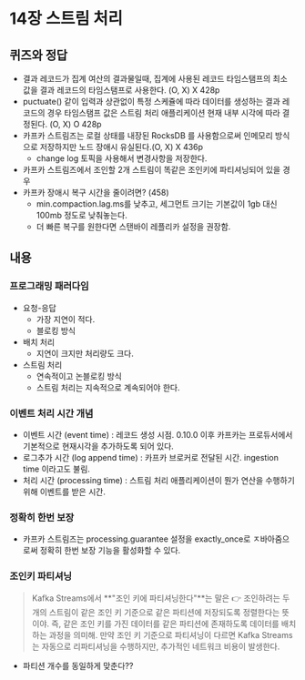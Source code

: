 # 14장 스트림 처리

## 퀴즈와 정답
 * 결과 레코드가 집계 여산의 결과물일때, 집계에 사용된 레코드 타임스탬프의 최소 값을 결과 레코드의 타임스탬프로 사용한다. (O, X) X 428p
 * puctuate() 같이 입력과 상관없이 특정 스케쥴에 따라 데이터를 생성하는 결과 레코드의 경우 타임스탬프 값은 스트림 처리 애플리케이션 현재 내부 시각에 따라 결정된다. (O, X) O 428p
 * 카프카 스트림즈는 로컬 상태를 내장된 RocksDB 를 사용함으로써 인메모리 방식으로 저장하지만 노드 장애시 유실된다.(O, X) X 436p
    * change log 토픽을 사용해서 변경사항을 저장한다.  
* 카프카 스트림즈에서 조인할 2개 스트림이 똑같은 조인키에 파티셔닝되어 있을 경우
* 카프카 장애시 복구 시간을 줄이려면? (458)
  * min.compaction.lag.ms를 낮추고, 세그먼트 크기는 기본값이 1gb 대신 100mb 정도로 낮춰놓는다.
  * 더 빠른 복구를 원한다면 스탠바이 레플리카 설정을 권장함. 

## 내용
### 프로그래밍 패러다임
 * 요청-응답
   * 가장 지연이 적다.
   * 블로킹 방식 
 * 배치 처리
   * 지연이 크지만 처리량도 크다.  
 * 스트림 처리
   * 연속적이고 논블로킹 방식
   * 스트림 처리는 지속적으로 계속되어야 한다.


### 이벤트 처리 시간 개념
 * 이벤트 시간 (event time) : 레코드 생성 시점. 0.10.0 이후 카프카는 프로듀서에서 기본적으로 현재시각을 추가하도록 되어 있다.
 * 로그추가 시간 (log append time) : 카프카 브로커로 전달된 시간. ingestion time 이라고도 불림.
 * 처리 시간 (processing time) : 스트림 처리 애플리케이션이 뭔가 연산을 수행하기 위해 이벤트를 받은 시간.

### 정확히 한번 보장
 * 카프카 스트림즈는 processing.guarantee 설정을 exactly_once로 ㅈ바아줌으로써 정확히 한번 보장 기능을 활성화할 수 있다.

### 조인키 파티셔닝
> Kafka Streams에서 **"조인 키에 파티셔닝한다"**는 말은
👉 조인하려는 두 개의 스트림이 같은 조인 키 기준으로 같은 파티션에 저장되도록 정렬한다는 뜻이야.
즉, 같은 조인 키를 가진 데이터를 같은 파티션에 존재하도록 데이터를 배치하는 과정을 의미해.
만약 조인 키 기준으로 파티셔닝이 다르면 Kafka Streams는 자동으로 리파티셔닝을 수행하지만, 추가적인 네트워크 비용이 발생한다.
 * 파티션 개수를 동일하게 맞춘다??
